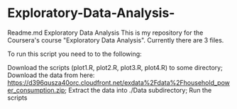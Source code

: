 Exploratory-Data-Analysis-
==========================

Readme.md
Exploratory Data Analysis
This is my repository for the Coursera's course "Exploratory Data Analysis". Currently there are 3 files.

To run this script you need to to the following:

Download the scripts (plot1.R, plot2.R, plot3.R, plot4.R) to some directory;
Download the data from here: https://d396qusza40orc.cloudfront.net/exdata%2Fdata%2Fhousehold_power_consumption.zip;
Extract the data into ./Data subdirectory;
Run the scripts
